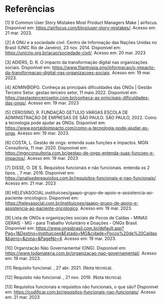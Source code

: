 # Referências

[1] 9 Common User Story Mistakes Most Product Managers Make | airfocus. Disponível em: <https://airfocus.com/blog/user-story-mistakes/>. Acesso em: 21 mar. 2023. 
<br>

[2] A ONU e a sociedade civil. Centro de Informação das Nações Unidas no Brasil (UNIC Rio de Janeiro), 23 nov. 2014. Disponível em: <https://unicrio.org.br/acao/sociedade-civil/>. Acesso em: 20 mar. 2023

[3] ADIERS, D. R. O impacto da transformação digital nas organizações sociais. Disponível em: <https://www.filantropia.ong/informacao/o-impacto-da-transformacao-digital-nas-organizacoes-sociais>. Acesso em: 19 mar. 2023.

[4] ADMIN@DPG. Conheça as principais dificuldades das ONGs | Gestão Terceiro Setor. gestao terceiro setor, 11 maio 2022. Disponível em: <https://gestaoterceirosetor.com.br/conheca-as-principais-dificuldades-das-ongs/>. Acesso em: 19 mar. 2023
<br>

[5] CEROSINO, R. FUNDAÇÃO GETULIO VARGAS ESCOLA DE ADMINISTRAÇÃO DE EMPRESAS DE SÃO PAULO. SÃO PAULO, 2022.
Como a tecnologia pode ajudar as ONGs. Disponível em: <https://www.portaldoimpacto.com/como-a-tecnologia-pode-ajudar-as-ongs>. Acesso em: 19 mar. 2023.
<br>

[6] COSTA, L. Gestão de ongs: entenda suas funções e impactos. MGN Consultoria, 11 mar. 2020. Disponível em: <https://mgnconsultoria.com.br/gestao-de-ongs-entenda-suas-funcoes-e-impactos/>. Acesso em: 19 mar. 2023
<br>

[7] DISSE, O. DE S. Requisitos funcionais e não funcionais. entenda os 2 tipos. , 7 mar. 2018. Disponível em: <https://analisederequisitos.com.br/requisitos-funcionais-e-nao-funcionais/>. Acesso em: 21 mar. 2023
<br>

[8] HELEVASOCIAL.instituicoes/gaapo-grupo-de-apoio-e-assistencia-ao-paciente-oncologico. Disponível em: <https://helevasocial.com.br/instituicoes/gaapo-grupo-de-apoio-e-assistencia-ao-paciente-oncologico>. Acesso em: 19 mar. 2023.
<br>

[9] Lista de ONGs e organizações sociais de Pocos de Caldas - MINAS GERAIS - MG - para Trabalho Voluntário e Doações - ONGs Brasil. Disponível em: <https://www.ongsbrasil.com.br/default.asp?Pag=1&Destino=Instituicoes&Estado=MG&cidade=Pocos%20de%20Caldas&bairro=&zona=&PageNo=4>. Acesso em: 19 mar. 2023.
<br>

[10] Organização Não Governamental (ONG). Disponível em: <https://www.todamateria.com.br/organizacao-nao-governamental/>. Acesso em: 19 mar. 2023.
<br>

[11] Requisito funcional. , 27 abr. 2021. (Nota técnica).
<br>

[12] Requisito não funcional. , 21 nov. 2019. (Nota técnica).
<br>

[13] Requisitos funcionais e requisitos não funcionais, o que são? Disponível em: <https://codificar.com.br/requisitos-funcionais-nao-funcionais/>. Acesso em: 21 mar. 2023
<br>
